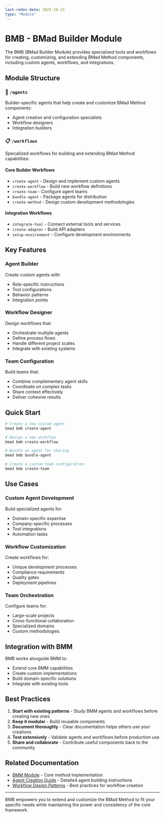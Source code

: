 ```yaml
---
last-redoc-date: 2025-10-23
type: "Module"
---
```


# BMB - BMad Builder Module

The BMB (BMad Builder Module) provides specialized tools and workflows for creating, customizing, and extending BMad Method components, including custom agents, workflows, and integrations.

## Module Structure

### 🤖 `/agents`

Builder-specific agents that help create and customize BMad Method components:

- Agent creation and configuration specialists
- Workflow designers
- Integration builders

### 📋 `/workflows`

Specialized workflows for building and extending BMad Method capabilities:

#### Core Builder Workflows

- `create-agent` - Design and implement custom agents
- `create-workflow` - Build new workflow definitions
- `create-team` - Configure agent teams
- `bundle-agent` - Package agents for distribution
- `create-method` - Design custom development methodologies

#### Integration Workflows

- `integrate-tool` - Connect external tools and services
- `create-adapter` - Build API adapters
- `setup-environment` - Configure development environments

## Key Features

### Agent Builder

Create custom agents with:

- Role-specific instructions
- Tool configurations
- Behavior patterns
- Integration points

### Workflow Designer

Design workflows that:

- Orchestrate multiple agents
- Define process flows
- Handle different project scales
- Integrate with existing systems

### Team Configuration

Build teams that:

- Combine complementary agent skills
- Coordinate on complex tasks
- Share context effectively
- Deliver cohesive results

## Quick Start

```bash
# Create a new custom agent
bmad bmb create-agent

# Design a new workflow
bmad bmb create-workflow

# Bundle an agent for sharing
bmad bmb bundle-agent

# Create a custom team configuration
bmad bmb create-team
```

## Use Cases

### Custom Agent Development

Build specialized agents for:

- Domain-specific expertise
- Company-specific processes
- Tool integrations
- Automation tasks

### Workflow Customization

Create workflows for:

- Unique development processes
- Compliance requirements
- Quality gates
- Deployment pipelines

### Team Orchestration

Configure teams for:

- Large-scale projects
- Cross-functional collaboration
- Specialized domains
- Custom methodologies

## Integration with BMM

BMB works alongside BMM to:

- Extend core BMM capabilities
- Create custom implementations
- Build domain-specific solutions
- Integrate with existing tools

## Best Practices

1. **Start with existing patterns** - Study BMM agents and workflows before creating new ones
2. **Keep it modular** - Build reusable components
3. **Document thoroughly** - Clear documentation helps others use your creations
4. **Test extensively** - Validate agents and workflows before production use
5. **Share and collaborate** - Contribute useful components back to the community

## Related Documentation

- [BMM Module](../bmm/README.md) - Core method implementation
- [Agent Creation Guide](./workflows/create-agent/README.md) - Detailed agent building instructions
- [Workflow Design Patterns](./workflows/README.md) - Best practices for workflow creation

---

BMB empowers you to extend and customize the BMad Method to fit your specific needs while maintaining the power and consistency of the core framework.
